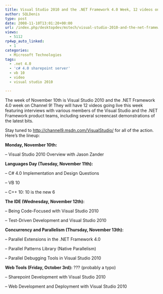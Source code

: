 ```yaml
---
title: Visual Studio 2010 and the .NET Framework 4.0 Week, 12 videos on Channel 9
author: SQLDenis
type: post
date: 2008-11-10T13:01:20+00:00
url: /index.php/desktopdev/mstech/visual-studio-2010-and-the-net-framework-9/
views:
  - 5112
rp4wp_auto_linked:
  - 1
categories:
  - Microsoft Technologies
tags:
  - .net 4.0
  - 'c# 4.0 sharepoint server'
  - vb 10
  - video
  - visual studio 2010

---
```

The week of November 10th is Visual Studio 2010 and the .NET Framework 4.0 week on Channel 9! They will have 12 videos going live this week featuring interviews with various members of the Visual Studio and the .NET Framework product teams, including several screencast demonstrations of the latest bits.

Stay tuned to http://channel9.msdn.com/VisualStudio/ for all of the action. Here&#8217;s the lineup:

**Monday, November 10th:**
  
&#8211; Visual Studio 2010 Overview with Jason Zander

**Languages Day (Tuesday, November 11th):**
  
&#8211; C# 4.0 Implementation and Design Questions
  
&#8211; VB 10
  
&#8211; C++ 10: 10 is the new 6

**The IDE (Wednesday, November 12th):**
  
&#8211; Being Code-Focused with Visual Studio 2010
  
&#8211; Test-Driven Development and Visual Studio 2010

**Concurrency and Parallelism (Thursday, November 13th):**
  
&#8211; Parallel Extensions in the .NET Framework 4.0
  
&#8211; Parallel Patterns Library (Native Parallelism)
  
&#8211; Parallel Debugging Tools in Visual Studio 2010

**Web Tools (Friday, October 3rd):** ??? (probably a typo)
  
&#8211; Sharepoint Development with Visual Studio 2010
  
&#8211; Web Development and Deployment with Visual Studio 2010